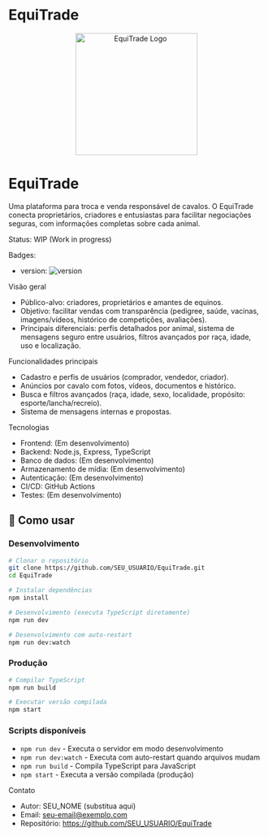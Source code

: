 # EquiTrade
<p align="center">
  <!-- Substitua o caminho abaixo pela sua logo (ex.: /assets/logo.png ou /docs/logo.png) -->
  <img src="docs/logo.png" alt="EquiTrade Logo" width="240" />
</p>

# EquiTrade

Uma plataforma para troca e venda responsável de cavalos. O EquiTrade conecta proprietários, criadores e entusiastas para facilitar negociações seguras, com informações completas sobre cada animal.

Status: WIP (Work in progress)

Badges:
- version: ![version](https://img.shields.io/badge/version-0.1.0-lightgrey)

Visão geral
- Público-alvo: criadores, proprietários e amantes de equinos.
- Objetivo: facilitar vendas com transparência (pedigree, saúde, vacinas, imagens/vídeos, histórico de competições, avaliações).
- Principais diferenciais: perfis detalhados por animal, sistema de mensagens seguro entre usuários, filtros avançados por raça, idade, uso e localização.

Funcionalidades principais
- Cadastro e perfis de usuários (comprador, vendedor, criador).
- Anúncios por cavalo com fotos, vídeos, documentos e histórico.
- Busca e filtros avançados (raça, idade, sexo, localidade, propósito: esporte/lancha/recreio).
- Sistema de mensagens internas e propostas.

Tecnologias
- Frontend: (Em desenvolvimento)
- Backend: Node.js, Express, TypeScript
- Banco de dados: (Em desenvolvimento)
- Armazenamento de mídia: (Em desenvolvimento)
- Autenticação: (Em desenvolvimento)
- CI/CD: GitHub Actions
- Testes: (Em desenvolvimento)

## 🚀 Como usar

### Desenvolvimento
```bash
# Clonar o repositório
git clone https://github.com/SEU_USUARIO/EquiTrade.git
cd EquiTrade

# Instalar dependências
npm install

# Desenvolvimento (executa TypeScript diretamente)
npm run dev

# Desenvolvimento com auto-restart
npm run dev:watch
```

### Produção
```bash
# Compilar TypeScript
npm run build

# Executar versão compilada
npm start
```

### Scripts disponíveis
- `npm run dev` - Executa o servidor em modo desenvolvimento
- `npm run dev:watch` - Executa com auto-restart quando arquivos mudam
- `npm run build` - Compila TypeScript para JavaScript
- `npm start` - Executa a versão compilada (produção)


Contato
- Autor: SEU_NOME (substitua aqui)
- Email: seu-email@exemplo.com
- Repositório: https://github.com/SEU_USUARIO/EquiTrade

